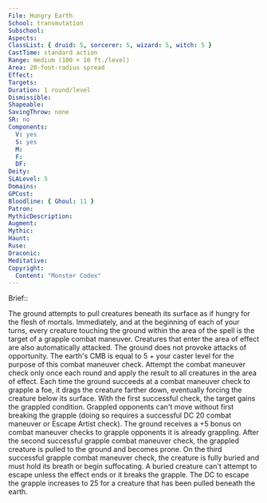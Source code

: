 ```yaml
---
File: Hungry Earth
School: transmutation
Subschool: 
Aspects: 
ClassList: { druid: 5, sorcerer: 5, wizard: 5, witch: 5 }
CastTime: standard action
Range: medium (100 + 10 ft./level)
Area: 20-foot-radius spread
Effect: 
Targets: 
Duration: 1 round/level
Dismissible: 
Shapeable: 
SavingThrow: none
SR: no
Components:
  V: yes
  S: yes
  M: 
  F: 
  DF: 
Deity: 
SLALevel: 5
Domains: 
GPCost: 
Bloodline: { Ghoul: 11 }
Patron: 
MythicDescription: 
Augment: 
Mythic: 
Haunt: 
Ruse: 
Draconic: 
Meditative: 
Copyright:
  Content: "Monster Codex"
---
```

Brief:: 

The ground attempts to pull creatures beneath its surface as if hungry for the flesh of mortals.  Immediately, and at the beginning of each of your turns, every creature touching the ground within the area of the spell is the target of a grapple combat maneuver. Creatures that enter the area of effect are also automatically attacked. The ground does not provoke attacks of opportunity. The earth's CMB is equal to 5 + your caster level for the purpose of this combat maneuver check. Attempt the combat maneuver check only once each round and apply the result to all creatures in the area of effect.  Each time the ground succeeds at a combat maneuver check to grapple a foe, it drags the creature farther down, eventually forcing the creature below its surface. With the first successful check, the target gains the grappled condition. Grappled opponents can't move without first breaking the grapple (doing so requires a successful DC 20 combat maneuver or Escape Artist check). The ground receives a +5 bonus on combat maneuver checks to grapple opponents it is already grappling. After the second successful grapple combat maneuver check, the grappled creature is pulled to the ground and becomes prone. On the third successful grapple combat maneuver check, the creature is fully buried and must hold its breath or begin suffocating.  A buried creature can't attempt to escape unless the effect ends or it breaks the grapple. The DC to escape the grapple increases to 25 for a creature that has been pulled beneath the earth.
